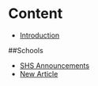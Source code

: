 # Content
* [Introduction](README.md)

##Schools
* [SHS Announcements](SHS06072017Announcements.md)
* [New Article](Newarticle.md)




